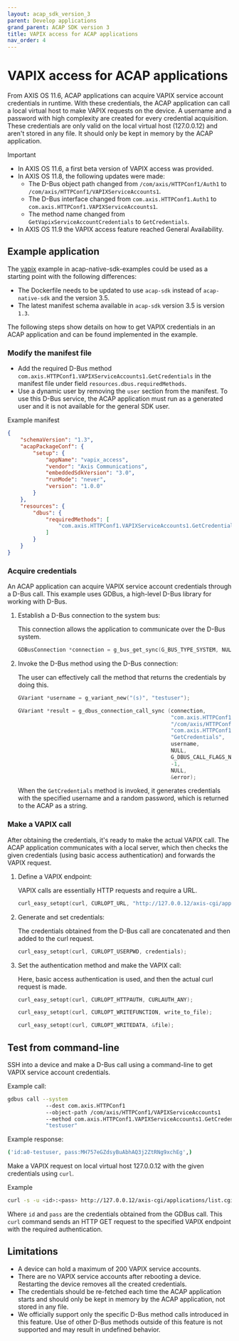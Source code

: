 ```yaml
---
layout: acap_sdk_version_3
parent: Develop applications
grand_parent: ACAP SDK version 3
title: VAPIX access for ACAP applications
nav_order: 4
---
```


# VAPIX access for ACAP applications

From AXIS OS 11.6, ACAP applications can acquire VAPIX service account credentials in runtime. With these credentials, the ACAP application can call a local virtual host to make VAPIX requests on the device. A username and a password with high complexity are created for every credential acquisition. These credentials are only valid on the local virtual host (127.0.0.12) and aren't stored in any file. It should only be kept in memory by the ACAP application.

> [!IMPORTANT]
>
> - In AXIS OS 11.6, a first beta version of VAPIX access was provided.
> - In AXIS OS 11.8, the following updates were made:
>   - The D-Bus object path changed from `/com/axis/HTTPConf1/Auth1` to `/com/axis/HTTPConf1/VAPIXServiceAccounts1`.
>   - The D-Bus interface changed from `com.axis.HTTPConf1.Auth1` to `com.axis.HTTPConf1.VAPIXServiceAccounts1`.
>   - The method name changed from `GetVapixServiceAccountCredentials` to `GetCredentials`.
> - In AXIS OS 11.9 the VAPIX access feature reached General Availability.

## Example application

The
[vapix](https://github.com/AxisCommunications/acap-native-sdk-examples/tree/main/vapix)
example in acap-native-sdk-examples could be used as a starting point with the
following differences:

- The Dockerfile needs to be updated to use `acap-sdk` instead of
  `acap-native-sdk` and the version 3.5.
- The latest manifest schema available in `acap-sdk` version 3.5 is version
  `1.3`.

The following steps show details on how to get VAPIX credentials in an ACAP
application and can be found implemented in the example.

### Modify the manifest file

- Add the required D-Bus method `com.axis.HTTPConf1.VAPIXServiceAccounts1.GetCredentials` in the manifest file under field `resources.dbus.requiredMethods`.
- Use a dynamic user by removing the `user` section from the manifest. To use this D-Bus service, the ACAP application must run as a generated user and it is not available for the general SDK user.

Example manifest

```json
{
    "schemaVersion": "1.3",
    "acapPackageConf": {
        "setup": {
            "appName": "vapix_access",
            "vendor": "Axis Communications",
            "embeddedSdkVersion": "3.0",
            "runMode": "never",
            "version": "1.0.0"
        }
    },
    "resources": {
        "dbus": {
            "requiredMethods": [
                "com.axis.HTTPConf1.VAPIXServiceAccounts1.GetCredentials"
            ]
        }
    }
}
```

### Acquire credentials

An ACAP application can acquire VAPIX service account credentials through a D-Bus call. This example uses GDBus, a high-level D-Bus library for working with D-Bus.

1. Establish a D-Bus connection to the system bus:

    This connection allows the application to communicate over the D-Bus system.

    ```c
    GDBusConnection *connection = g_bus_get_sync(G_BUS_TYPE_SYSTEM, NULL, &error);
    ```

2. Invoke the D-Bus method using the D-Bus connection:

    The user can effectively call the method that returns the credentials by doing this.

    ```c
    GVariant *username = g_variant_new("(s)", "testuser");

    GVariant *result = g_dbus_connection_call_sync (connection,
                                                    "com.axis.HTTPConf1",
                                                    "/com/axis/HTTPConf1/VAPIXServiceAccounts1",
                                                    "com.axis.HTTPConf1.VAPIXServiceAccounts1",
                                                    "GetCredentials",
                                                    username,
                                                    NULL,
                                                    G_DBUS_CALL_FLAGS_NONE,
                                                    -1,
                                                    NULL,
                                                    &error);
    ```

    When the `GetCredentials` method is invoked, it generates credentials with the specified username and a random password, which is returned to the ACAP as a string.

### Make a VAPIX call

After obtaining the credentials, it's ready to make the actual VAPIX call. The ACAP application communicates with a local server, which then checks the given credentials (using basic access authentication) and forwards the VAPIX request.

1. Define a VAPIX endpoint:

    VAPIX calls are essentially HTTP requests and require a URL.

    ```c
    curl_easy_setopt(curl, CURLOPT_URL, "http://127.0.0.12/axis-cgi/applications/list.cgi");
    ```

2. Generate and set credentials:

    The credentials obtained from the D-Bus call are concatenated and then added to the curl request.

    ```c
    curl_easy_setopt(curl, CURLOPT_USERPWD, credentials);
    ```

3. Set the authentication method and make the VAPIX call:

    Here, basic access authentication is used, and then the actual curl request is made.

    ```c
    curl_easy_setopt(curl, CURLOPT_HTTPAUTH, CURLAUTH_ANY);

    curl_easy_setopt(curl, CURLOPT_WRITEFUNCTION, write_to_file);

    curl_easy_setopt(curl, CURLOPT_WRITEDATA, &file);
    ```

## Test from command-line

SSH into a device and make a D-Bus call using a command-line to get VAPIX service account credentials.

Example call:

```bash
gdbus call --system
            --dest com.axis.HTTPConf1
            --object-path /com/axis/HTTPConf1/VAPIXServiceAccounts1
            --method com.axis.HTTPConf1.VAPIXServiceAccounts1.GetCredentials
            "testuser"
```

Example response:

```bash
('id:a0-testuser, pass:MH757eGZdsyBuAbhAQ3j2ZtRNg9xchEg',)
```

Make a VAPIX request on local virtual host 127.0.0.12 with the given credentials using `curl`.

Example

```bash
curl -s -u <id>:<pass> http://127.0.0.12/axis-cgi/applications/list.cgi
```

Where `id` and `pass` are the credentials obtained from the GDBus call. This `curl` command sends an HTTP GET request to the specified VAPIX endpoint with the required authentication.

## Limitations

- A device can hold a maximum of 200 VAPIX service accounts.
- There are no VAPIX service accounts after rebooting a device. Restarting the device removes all the created credentials.
- The credentials should be re-fetched each time the ACAP application starts and should only be kept in memory by the ACAP application, not stored in any file.
- We officially support only the specific D-Bus method calls introduced in this feature. Use of other D-Bus methods outside of this feature is not supported and may result in undefined behavior.
